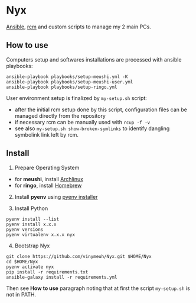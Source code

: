 # Nyx

[Ansible](https://www.ansible.com/), [rcm](https://github.com/thoughtbot/rcm) and custom scripts to manage my 2 main PCs.

## How to use

Computers setup and softwares installations are processed with ansible playbooks:

```shell
ansible-playbook playbooks/setup-meushi.yml -K
ansible-playbook playbooks/setup-meushi-user.yml
ansible-playbook playbooks/setup-ringo.yml
```

User environment setup is finalized by ```my-setup.sh``` script:

* after the initial rcm setup done by this script, configuration files can be managed directly from the repository
* if necessary rcm can be manually used with ```rcup -f -v```
* see also ```my-setup.sh show-broken-symlinks``` to identify dangling symbolink link left by rcm.

## Install

1. Prepare Operating System

* for **meushi**, install [Archlinux](https://github.com/vinymeuh/Nyx/blob/master/notes/meushi-install-archlinux.md)
* for **ringo**, install [Homebrew](https://docs.brew.sh/Installation)

2. Install **pyenv** using [pyenv installer](https://github.com/pyenv/pyenv-installer)

3. Install Python

```shell
pyenv install --list
pyenv install x.x.x
pyenv versions
pyenv virtualenv x.x.x nyx
```

4. Bootstrap Nyx

```shell
git clone https://github.com/vinymeuh/Nyx.git $HOME/Nyx
cd $HOME/Nyx
pyenv activate nyx
pip install -r requirements.txt
ansible-galaxy install -r requirements.yml
```

Then see **How to use** paragraph noting that at first the script ```my-setup.sh``` is not in PATH.
